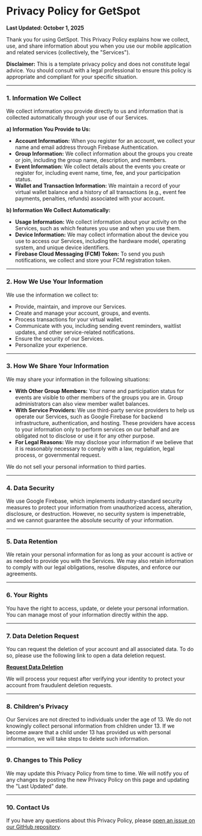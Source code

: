 # Privacy Policy for GetSpot

**Last Updated: October 1, 2025**

Thank you for using GetSpot. This Privacy Policy explains how we collect, use, and share information about you when you use our mobile application and related services (collectively, the "Services").

**Disclaimer:** This is a template privacy policy and does not constitute legal advice. You should consult with a legal professional to ensure this policy is appropriate and compliant for your specific situation.

---

### 1. Information We Collect

We collect information you provide directly to us and information that is collected automatically through your use of our Services.

**a) Information You Provide to Us:**

*   **Account Information:** When you register for an account, we collect your name and email address through Firebase Authentication.
*   **Group Information:** We collect information about the groups you create or join, including the group name, description, and members.
*   **Event Information:** We collect details about the events you create or register for, including event name, time, fee, and your participation status.
*   **Wallet and Transaction Information:** We maintain a record of your virtual wallet balance and a history of all transactions (e.g., event fee payments, penalties, refunds) associated with your account.

**b) Information We Collect Automatically:**

*   **Usage Information:** We collect information about your activity on the Services, such as which features you use and when you use them.
*   **Device Information:** We may collect information about the device you use to access our Services, including the hardware model, operating system, and unique device identifiers.
*   **Firebase Cloud Messaging (FCM) Token:** To send you push notifications, we collect and store your FCM registration token.

---

### 2. How We Use Your Information

We use the information we collect to:

*   Provide, maintain, and improve our Services.
*   Create and manage your account, groups, and events.
*   Process transactions for your virtual wallet.
*   Communicate with you, including sending event reminders, waitlist updates, and other service-related notifications.
*   Ensure the security of our Services.
*   Personalize your experience.

---

### 3. How We Share Your Information

We may share your information in the following situations:

*   **With Other Group Members:** Your name and participation status for events are visible to other members of the groups you are in. Group administrators can also view member wallet balances.
*   **With Service Providers:** We use third-party service providers to help us operate our Services, such as Google Firebase for backend infrastructure, authentication, and hosting. These providers have access to your information only to perform services on our behalf and are obligated not to disclose or use it for any other purpose.
*   **For Legal Reasons:** We may disclose your information if we believe that it is reasonably necessary to comply with a law, regulation, legal process, or governmental request.

We do not sell your personal information to third parties.

---

### 4. Data Security

We use Google Firebase, which implements industry-standard security measures to protect your information from unauthorized access, alteration, disclosure, or destruction. However, no security system is impenetrable, and we cannot guarantee the absolute security of your information.

---

### 5. Data Retention

We retain your personal information for as long as your account is active or as needed to provide you with the Services. We may also retain information to comply with our legal obligations, resolve disputes, and enforce our agreements.

---

### 6. Your Rights

You have the right to access, update, or delete your personal information. You can manage most of your information directly within the app.

---

### 7. Data Deletion Request

You can request the deletion of your account and all associated data. To do so, please use the following link to open a data deletion request.

**[Request Data Deletion](https://github.com/amitrke/getspot/issues/new?title=Data+Deletion+Request)**

We will process your request after verifying your identity to protect your account from fraudulent deletion requests.

---

### 8. Children's Privacy

Our Services are not directed to individuals under the age of 13. We do not knowingly collect personal information from children under 13. If we become aware that a child under 13 has provided us with personal information, we will take steps to delete such information.

---

### 9. Changes to This Policy

We may update this Privacy Policy from time to time. We will notify you of any changes by posting the new Privacy Policy on this page and updating the "Last Updated" date.

---

### 10. Contact Us

If you have any questions about this Privacy Policy, please [open an issue on our GitHub repository](https://github.com/amitrke/getspot/issues/new).
